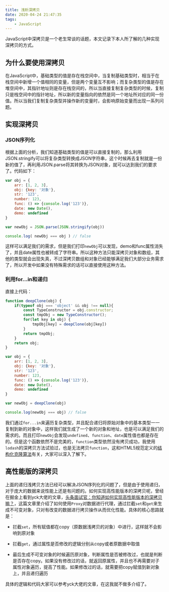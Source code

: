```yaml
---
title: 浅析深拷贝
date: 2020-04-24 21:47:35
tags:
    - JavaScript
---
```

JavaScript中深拷贝是一个老生常谈的话题，本文记录下本人所了解的几种实现深拷贝的方式。

## 为什么要使用深拷贝
在JavaScript中，基础类型的值是存在栈空间中，当复制基础类型时，相当于在栈空间中新增一个值相同的变量，但是两个变量互不影响；而复杂类型的值是存在堆空间中，其指针地址则是存在栈空间的，所以当直接复制复杂类型的时候，复制只是栈空间中的指针地址，所以新的变量指向的依然是同一个地址所对应的同一份值。所以当我们复制复杂类型并操作新的变量时，会影响原始变量而出现一系列问题。

## 实现深拷贝
### JSON序列化
根据上面的分析，我们知道基础类型的值是可以直接复制的，那么利用JSON.stringify可以将复杂类型转换成JSON字符串，这个时候再去复制就是一份新的值了，再利用JSON.parse将其转换为JSON对象，就可以达到我们的要求了。代码如下：
```js
var obj = {
    arr: [1, 2, 3],
    obj: {key: '对象'},
    str: '123',
    number: 123,
    func: () => {console.log('123')},
    date: new Date(),
    demo: undefined
}

var newObj = JSON.parse(JSON.stringify(obj))

console.log( newObj === obj ) // false
```
这样可以满足我们的需求，但是我们打印`newObj`可以发现，demo和func属性消失了，并且date属性也被转成了字符串。所以这种方法只能深拷贝对象和数组，其他的类型就会出现失真，不过深拷贝数组和对象已经能够满足我们大部分业务需求了，所以开发中如果没有特殊需求的话可以直接使用这种方法。

### 利用for...in和递归
直接上代码：
```js
function deepClone(obj) {
    if(typeof obj === 'object' && obj !== null){
        const TypeConstructor = obj.constructor;
        const tmpObj = new TypeConstructor();
        for(let key in obj) {
            tmpObj[key] = deepClone(obj[key])
        }
        return tmpObj;
    }
    return obj;
}

var obj = {
    arr: [1, 2, 3],
    obj: {key: '对象'},
    str: '123',
    number: 123,
    func: () => {console.log('123')},
    date: new Date(),
    demo: undefined
}

var newObj = deepClone(obj)

console.log(newObj === obj) // false

```
我们通过`for...in`来遍历复杂类型，并且配合递归将原始对象中的基本类型一一复制到新的对象中，这样我们就生成了一个新的对象和地址，也是可以满足我们的需求的。而且打印`newObj`会发现`undefined`、`function`、`date`属性值也都是存在的。但是这个函数依然不是完美的，`function`类型依然没有拷贝成功，我使用`lodash`的深拷贝方法试验过，也是无法拷贝`function`，这和HTML5规范定义的[结构化克隆算法](https://developer.mozilla.org/zh-CN/docs/Web/Guide/API/DOM/The_structured_clone_algorithm)有关，大家可以深入了解下。

## 高性能版的深拷贝
上面的递归浅拷贝方法已经可以解决JSON序列化的问题了，但是由于使用递归，对于庞大的数据来说性能上还是有问题的。如何实现高性能版本的深拷贝呢，曾经在掘金上看到yck大佬的文章，[头条面试官：你知道如何实现高性能版本的深拷贝嘛？](https://juejin.im/post/5df7175fe51d45582512962c)，这篇文章里介绍了如何使用`Proxy`对数据进行代理，通过拦截`set`和`get`来生成不可变对象，只对有改变的数据进行拷贝操作从而优化性能。具体的核心思路就是：
* 拦截`set`，所有赋值都在copy（原数据浅拷贝的对象）中进行，这样就不会影响到原对象
- 拦截`get`，通过属性是否修改的逻辑分别从copy或者原数据中取值
+ 最后生成不可变对象的时候遍历原对象，判断属性是否被修改过，也就是判断是否存在copy。如果没有修改过的话，就返回原属性，并且也不再需要对子属性对象遍历，提高了性能。如果修改过的话，就需要把copy赋值到新对象上，并且递归遍历

具体的逻辑和代码大家可以参考yck大佬的文章，在这我就不做多介绍了。